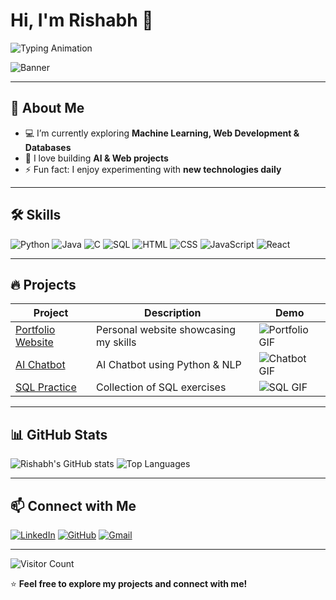 # Hi, I'm Rishabh 👋

![Typing Animation](https://readme-typing-svg.herokuapp.com?font=Fira+Code&size=28&color=4CAF50&center=true&width=500&lines=I+am+Rishabh;B.Tech+CSE+Student;AI+%26+Web+Developer;Open+Source+Enthusiast)

![Banner](https://media.giphy.com/media/xT0xeJpnrWC4XWblEk/giphy.gif)

---

## 🌱 About Me
- 💻 I’m currently exploring **Machine Learning, Web Development & Databases**  
- 📝 I love building **AI & Web projects**  
- ⚡ Fun fact: I enjoy experimenting with **new technologies daily**  

---

## 🛠️ Skills

![Python](https://img.shields.io/badge/Python-3776AB?style=for-the-badge&logo=python&logoColor=white)
![Java](https://img.shields.io/badge/Java-ED8B00?style=for-the-badge&logo=java&logoColor=white)
![C](https://img.shields.io/badge/C-00599C?style=for-the-badge&logo=c&logoColor=white)
![SQL](https://img.shields.io/badge/SQL-4479A1?style=for-the-badge&logo=mysql&logoColor=white)
![HTML](https://img.shields.io/badge/HTML-E34F26?style=for-the-badge&logo=html5&logoColor=white)
![CSS](https://img.shields.io/badge/CSS-1572B6?style=for-the-badge&logo=css3&logoColor=white)
![JavaScript](https://img.shields.io/badge/JavaScript-F7DF1E?style=for-the-badge&logo=javascript&logoColor=black)
![React](https://img.shields.io/badge/React-61DAFB?style=for-the-badge&logo=react&logoColor=black)

---

## 🔥 Projects

| Project | Description | Demo |
|---------|-------------|------|
| [Portfolio Website](https://github.com/rishabh123/portfolio) | Personal website showcasing my skills | ![Portfolio GIF](https://media.giphy.com/media/3oEjI6SIIHBdRxXI40/giphy.gif) |
| [AI Chatbot](https://github.com/rishabh123/AI-Chatbot) | AI Chatbot using Python & NLP | ![Chatbot GIF](https://media.giphy.com/media/26gssIytJvy1b1THO/giphy.gif) |
| [SQL Practice](https://github.com/rishabh123/SQL-Practice) | Collection of SQL exercises | ![SQL GIF](https://media.giphy.com/media/l0MYEqEzwMWFCg8rm/giphy.gif) |

---

## 📊 GitHub Stats

![Rishabh's GitHub stats](https://github-readme-stats.vercel.app/api?username=rishabh123&show_icons=true&theme=radical)
![Top Languages](https://github-readme-stats.vercel.app/api/top-langs/?username=rishabh123&layout=compact&theme=radical)

---

## 📫 Connect with Me

[![LinkedIn](https://img.shields.io/badge/LinkedIn-0077B5?style=for-the-badge&logo=linkedin&logoColor=white)](https://linkedin.com/in/rishabh123)
[![GitHub](https://img.shields.io/badge/GitHub-181717?style=for-the-badge&logo=github&logoColor=white)](https://github.com/rishabh123)
[![Gmail](https://img.shields.io/badge/Gmail-D14836?style=for-the-badge&logo=gmail&logoColor=white)](mailto:rishabh@example.com)

---

![Visitor Count](https://profile-counter.glitch.me/rishabh123/count.svg)

⭐ **Feel free to explore my projects and connect with me!**
